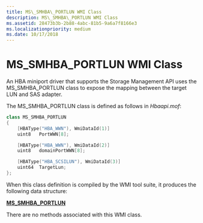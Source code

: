 ```yaml
---
title: MS\_SMHBA\_PORTLUN WMI Class
description: MS\_SMHBA\_PORTLUN WMI Class
ms.assetid: 28473b3b-2b88-4abc-81b5-9a6a7f8166e3
ms.localizationpriority: medium
ms.date: 10/17/2018
---
```


# MS\_SMHBA\_PORTLUN WMI Class


An HBA miniport driver that supports the Storage Management API uses the MS\_SMHBA\_PORTLUN class to expose the mapping between the target LUN and SAS adapter.

The MS\_SMHBA\_PORTLUN class is defined as follows in *Hbaapi.mof*:

```cpp
class MS_SMHBA_PORTLUN 
{
    [HBAType("HBA_WWN"), WmiDataId(1)]
    uint8   PortWWN[8];

    [HBAType("HBA_WWN"), WmiDataId(2)]
    uint8   domainPortWWN[8];

    [HBAType("HBA_SCSILUN"), WmiDataId(3)]
    uint64  TargetLun;
};
```

When this class definition is compiled by the WMI tool suite, it produces the following data structure:

[**MS\_SMHBA\_PORTLUN**](https://docs.microsoft.com/windows-hardware/drivers/ddi/hbapiwmi/ns-hbapiwmi-_ms_smhba_portlun)

There are no methods associated with this WMI class.

 

 





